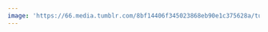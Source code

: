 ```yaml
---
image: 'https://66.media.tumblr.com/8bf14406f345023868eb90e1c375628a/tumblr_nx36zgf3D71tbdx3so1_1280.jpg'
---
```

